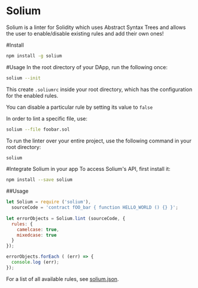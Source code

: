 # Solium
Solium is a linter for Solidity which uses Abstract Syntax Trees and allows the user to enable/disable existing rules and add their own ones!

#Install
```bash
npm install -g solium
```

#Usage
In the root directory of your DApp, run the following once:
```bash
solium --init
```

This create ```.soliumrc``` inside your root directory, which has the configuration for the enabled rules.

You can disable a particular rule by setting its value to ```false```

In order to lint a specific file, use:
```bash
solium --file foobar.sol
```

To run the linter over your entire project, use the following command in your root directory:
```bash
solium
```

#Integrate Solium in your app
To access Solium's API, first install it:

```bash
npm install --save solium
```
##Usage
```js
let Solium = require ('solium'),
  sourceCode = 'contract fOO_bar { function HELLO_WORLD () {} }';
    
let errorObjects = Solium.lint (sourceCode, {
  rules: {
    camelcase: true,
    mixedcase: true
  }
});

errorObjects.forEach ( (err) => {
  console.log (err);
});
```

For a list of all available rules, see [solium.json](https://github.com/duaraghav8/Solium/blob/master/config/solium.json).
